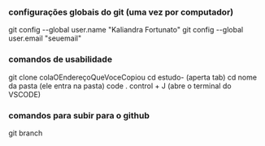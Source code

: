 ### configurações globais do git (uma vez por computador)
git config --global user.name "Kaliandra Fortunato"
git config --global user.email "seuemail"

### comandos de usabilidade
git clone colaOEndereçoQueVoceCopiou
cd estudo- (aperta tab) cd nome da pasta (ele entra na pasta)
code .
control + J (abre o terminal do VSCODE)

### comandos para subir para o github
git branch